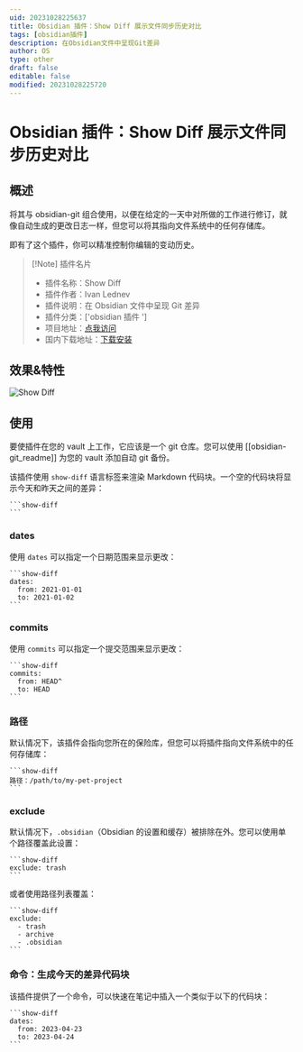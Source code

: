 ```yaml
---
uid: 20231028225637
title: Obsidian 插件：Show Diff 展示文件同步历史对比
tags: [obsidian插件]
description: 在Obsidian文件中呈现Git差异
author: OS
type: other
draft: false
editable: false
modified: 20231028225720
---
```


# Obsidian 插件：Show Diff 展示文件同步历史对比

## 概述

将其与 obsidian-git 组合使用，以便在给定的一天中对所做的工作进行修订，就像自动生成的更改日志一样，但您可以将其指向文件系统中的任何存储库。

即有了这个插件，你可以精准控制你编辑的变动历史。

> [!Note] 插件名片
> - 插件名称：Show Diff
> - 插件作者：Ivan Lednev
> - 插件说明：在 Obsidian 文件中呈现 Git 差异
> - 插件分类：['obsidian 插件 ']
> - 项目地址：[点我访问](https://github.com/ivan-lednev/obsidian-automatic-changelog)
> - 国内下载地址：[下载安装](https://pkmer.cn/products/plugin/pluginMarket/?show-diff)

## 效果&特性

![Show Diff](https://cdn.pkmer.cn/covers/show-diff.png!pkmer)

## 使用

要使插件在您的 vault 上工作，它应该是一个 git 仓库。您可以使用 [[obsidian-git_readme]] 为您的 vault 添加自动 git 备份。

该插件使用 `show-diff` 语言标签来渲染 Markdown 代码块。一个空的代码块将显示今天和昨天之间的差异：

````
```show-diff
```
````

### dates

使用 `dates` 可以指定一个日期范围来显示更改：

````
```show-diff
dates:
  from: 2021-01-01
  to: 2021-01-02
```
````

### commits

使用 `commits` 可以指定一个提交范围来显示更改：

````
```show-diff
commits:
  from: HEAD^
  to: HEAD
```
````

### 路径

默认情况下，该插件会指向您所在的保险库，但您可以将插件指向文件系统中的任何存储库：

````
```show-diff
路径：/path/to/my-pet-project
```
````

### exclude

默认情况下，`.obsidian`（Obsidian 的设置和缓存）被排除在外。您可以使用单个路径覆盖此设置：

````
```show-diff
exclude: trash
```
````

或者使用路径列表覆盖：

````
```show-diff
exclude:
  - trash
  - archive
  - .obsidian
```
````

### 命令：生成今天的差异代码块

该插件提供了一个命令，可以快速在笔记中插入一个类似于以下的代码块：

````
```show-diff
dates:
  from: 2023-04-23
  to: 2023-04-24
```
````